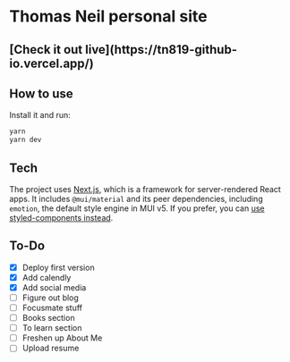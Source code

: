 # Thomas Neil personal site

<h2>[Check it out live](https://tn819-github-io.vercel.app/)<h2>

## How to use

Install it and run:

```sh
yarn
yarn dev
```

## Tech

The project uses [Next.js](https://github.com/vercel/next.js), which is a framework for server-rendered React apps.
It includes `@mui/material` and its peer dependencies, including `emotion`, the default style engine in MUI v5. If you prefer, you can [use styled-components instead](https://mui.com/guides/interoperability/#styled-components).

## To-Do

- [x] Deploy first version
- [x] Add calendly
- [x] Add social media
- [ ] Figure out blog
- [ ] Focusmate stuff
- [ ] Books section
- [ ] To learn section
- [ ] Freshen up About Me
- [ ] Upload resume
